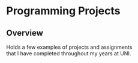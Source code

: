 # Programming Projects

## Overview

Holds a few examples of projects and assignments  
that I have completed throughout my years at UNI.
